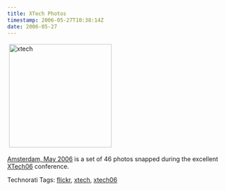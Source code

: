 ```yaml
---
title: XTech Photos
timestamp: 2006-05-27T10:38:14Z
date: 2006-05-27
---
```


<a href="http://www.flickr.com/photos/psd/sets/72057594138378559/">
<img src="http://blog.whatfettle.com/xtech.png" height="238" width="236" border="0" hspace="4" vspace="4" alt="xtech" />
</a>
<p>
<a href="http://www.flickr.com/photos/psd/sets/72057594138378559/">Amsterdam, May 2006</a> is a set of 46 photos snapped during the excellent <a href="http://xtech06.usefulinc.com/">XTech06</a> conference.
</p>

<!-- technorati tags start --><p>Technorati Tags: <a href="http://www.technorati.com/tag/flickr" rel="tag">flickr</a>, <a href="http://www.technorati.com/tag/xtech" rel="tag">xtech</a>, <a href="http://www.technorati.com/tag/xtech06" rel="tag">xtech06</a></p><!-- technorati tags end -->
